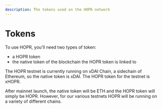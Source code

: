 ```yaml
---
description: The tokens used on the HOPR network
---
```


# Tokens

To use HOPR, you'll need two types of token:

- a HOPR token
- the native token of the blockchain the HOPR token is linked to

The HOPR testnet is currently running on xDAI Chain, a sidechain of Ethereum, so the native token is xDAI. The HOPR token for the testnet is xHOPR.

After mainnet launch, the native token will be ETH and the HOPR token will simply be HOPR. However, for our various testnets HOPR will be running on a variety of different chains.

